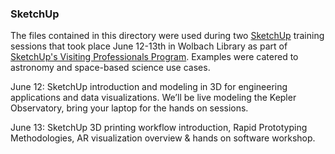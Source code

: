 ### SketchUp 
The files contained in this directory were used during two [SketchUp](http://www.sketchup.com/) training sessions that took place June 12-13th in Wolbach Library as part of [SketchUp's Visiting Professionals Program](https://www.sketchup.com/programs/visiting-professionals).
Examples were catered to astronomy and space-based science use cases.

June 12:
SketchUp introduction and modeling in 3D for engineering applications and data visualizations. We’ll be live modeling the Kepler Observatory, bring your laptop for the hands on sessions.

June 13:
SketchUp 3D printing workflow introduction, Rapid Prototyping Methodologies, AR visualization overview & hands on software workshop. 
